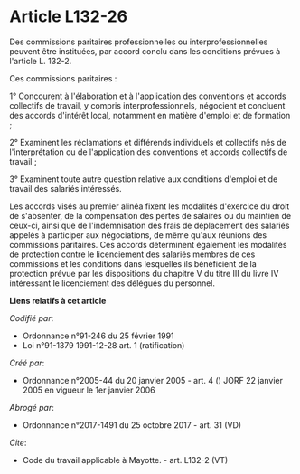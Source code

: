 # Article L132-26

Des commissions paritaires professionnelles ou interprofessionnelles peuvent être instituées, par accord conclu dans les
conditions prévues à l'article L. 132-2.

Ces commissions paritaires :

1° Concourent à l'élaboration et à l'application des conventions et accords collectifs de travail, y compris
interprofessionnels, négocient et concluent des accords d'intérêt local, notamment en matière d'emploi et de formation ;

2° Examinent les réclamations et différends individuels et collectifs nés de l'interprétation ou de l'application des
conventions et accords collectifs de travail ;

3° Examinent toute autre question relative aux conditions d'emploi et de travail des salariés intéressés.

Les accords visés au premier alinéa fixent les modalités d'exercice du droit de s'absenter, de la compensation des pertes de
salaires ou du maintien de ceux-ci, ainsi que de l'indemnisation des frais de déplacement des salariés appelés à participer
aux négociations, de même qu'aux réunions des commissions paritaires. Ces accords déterminent également les modalités de
protection contre le licenciement des salariés membres de ces commissions et les conditions dans lesquelles ils bénéficient
de la protection prévue par les dispositions du chapitre V du titre III du livre IV intéressant le licenciement des délégués
du personnel.

**Liens relatifs à cet article**

_Codifié par_:

  - Ordonnance n°91-246 du 25 février 1991
  - Loi n°91-1379 1991-12-28 art. 1 (ratification)

_Créé par_:

  - Ordonnance n°2005-44 du 20 janvier 2005 - art. 4 () JORF 22 janvier 2005 en vigueur le 1er janvier 2006

_Abrogé par_:

  - Ordonnance n°2017-1491 du 25 octobre 2017 - art. 31 (VD)

_Cite_:

  - Code du travail applicable à Mayotte. - art. L132-2 (VT)
